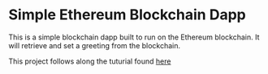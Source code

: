 # Simple Ethereum Blockchain Dapp

This is a simple blockchain dapp built to run on the Ethereum blockchain. It will retrieve and set a greeting from the blockchain.

This project follows along the tuturial found [here](https://dev.to/dabit3/the-complete-guide-to-full-stack-ethereum-development-3j13)